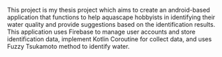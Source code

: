 This project is my thesis project which aims to create an android-based application that functions to help aquascape hobbyists in identifying their water quality and provide suggestions based on the identification results. This application uses Firebase to manage user accounts and store identification data, implement Kotlin Coroutine for collect data, and uses Fuzzy Tsukamoto method to identify water.
